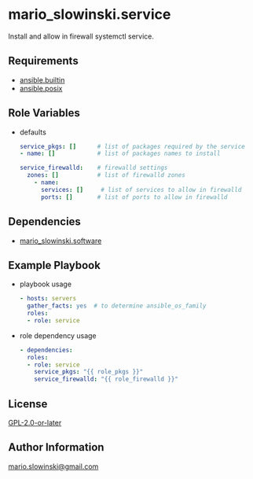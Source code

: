 mario_slowinski.service
=========

Install and allow in firewall systemctl service.

Requirements
------------

* [ansible.builtin](https://docs.ansible.com/ansible/latest/collections/ansible/builtin/index.html)
* [ansible.posix](https://docs.ansible.com/ansible/latest/collections/ansible/posix/index.html)

Role Variables
--------------

* defaults

  ```yaml
  service_pkgs: []      # list of packages required by the service
  - name: []            # list of packages names to install

  service_firewalld:    # firewalld settings
    zones: []           # list of firewalld zones
      - name:
        services: []     # list of services to allow in firewalld
        ports: []       # list of ports to allow in firewalld
  ```

Dependencies
------------

* [mario_slowinski.software](https://galaxy.ansible.com/mario_slowinski/software)

Example Playbook
----------------

* playbook usage

  ```yaml
  - hosts: servers
    gather_facts: yes  # to determine ansible_os_family
    roles:
    - role: service
  ```

* role dependency usage

  ```yaml
  - dependencies:
    roles:
    - role: service
      service_pkgs: "{{ role_pkgs }}"
      service_firewalld: "{{ role_firewalld }}"
  ```

License
-------

[GPL-2.0-or-later](https://www.gnu.org/licenses/old-licenses/gpl-2.0.html)

Author Information
------------------

[mario.slowinski@gmail.com](mailto:mario.slowinski@gmail.com)
